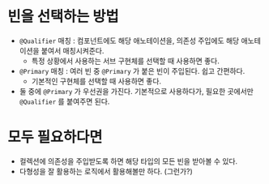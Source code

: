 # 빈을 선택하는 방법

- `@Qualifier` 매칭 : 컴포넌트에도 해당 애노테이션을, 의존성 주입에도 해당 애노테이션을 붙여서 매칭시켜준다.
    - 특정 상황에서 사용하는 서브 구현체를 선택할 때 사용하면 좋다.
- `@Primary` 매칭 : 여러 빈 중 `@Primary` 가 붙은 빈이 주입된다. 쉽고 간편하다.
    - 기본적인 구현체를 선택할 때 사용하면 좋다.
- 둘 중에 `@Primary` 가 우선권을 가진다. 기본적으로 사용하다가, 필요한 곳에서만 `@Qualifier` 를 붙여주면 된다.

# 모두 필요하다면

- 컬렉션에 의존성을 주입받도록 하면 해당 타입의 모든 빈을 받아볼 수 있다.
- 다형성을 잘 활용하는 로직에서 활용해볼만 하다. (그런가?)
